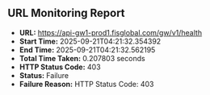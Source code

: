 ## URL Monitoring Report

- **URL:** https://api-gw1-prod1.fisglobal.com/gw/v1/health
- **Start Time:** 2025-09-21T04:21:32.354392
- **End Time:** 2025-09-21T04:21:32.562195
- **Total Time Taken:** 0.207803 seconds
- **HTTP Status Code:** 403
- **Status:** Failure
- **Failure Reason:** HTTP Status Code: 403
